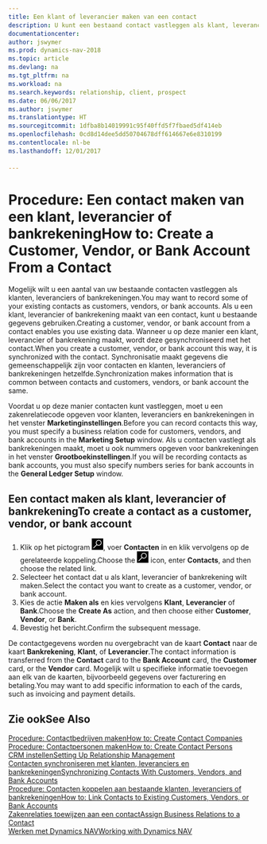 ```yaml
---
title: Een klant of leverancier maken van een contact
description: U kunt een bestaand contact vastleggen als klant, leverancier of bankrekening met bestaande gegevens en een zakenrelatie opgeven.
documentationcenter: 
author: jswymer
ms.prod: dynamics-nav-2018
ms.topic: article
ms.devlang: na
ms.tgt_pltfrm: na
ms.workload: na
ms.search.keywords: relationship, client, prospect
ms.date: 06/06/2017
ms.author: jswymer
ms.translationtype: HT
ms.sourcegitcommit: 1dfba8b14019991c95f40ffd5f7fbaed5df414eb
ms.openlocfilehash: 0cd8d14dee5dd50704678dff614667e6e8310199
ms.contentlocale: nl-be
ms.lasthandoff: 12/01/2017

---
```

# <a name="how-to-create-a-customer-vendor-or-bank-account-from-a-contact"></a><span data-ttu-id="b990e-103">Procedure: Een contact maken van een klant, leverancier of bankrekening</span><span class="sxs-lookup"><span data-stu-id="b990e-103">How to: Create a Customer, Vendor, or Bank Account From a Contact</span></span>
<span data-ttu-id="b990e-104">Mogelijk wilt u een aantal van uw bestaande contacten vastleggen als klanten, leveranciers of bankrekeningen.</span><span class="sxs-lookup"><span data-stu-id="b990e-104">You may want to record some of your existing contacts as customers, vendors, or bank accounts.</span></span> <span data-ttu-id="b990e-105">Als u een klant, leverancier of bankrekening maakt van een contact, kunt u bestaande gegevens gebruiken.</span><span class="sxs-lookup"><span data-stu-id="b990e-105">Creating a customer, vendor, or bank account from a contact enables you use existing data.</span></span> <span data-ttu-id="b990e-106">Wanneer u op deze manier een klant, leverancier of bankrekening maakt, wordt deze gesynchroniseerd met het contact.</span><span class="sxs-lookup"><span data-stu-id="b990e-106">When you create a customer, vendor, or bank account this way, it is synchronized with the contact.</span></span> <span data-ttu-id="b990e-107">Synchronisatie maakt gegevens die gemeenschappelijk zijn voor contacten en klanten, leveranciers of bankrekeningen hetzelfde.</span><span class="sxs-lookup"><span data-stu-id="b990e-107">Synchronization makes information that is common between contacts and customers, vendors, or bank account the same.</span></span>

<span data-ttu-id="b990e-108">Voordat u op deze manier contacten kunt vastleggen, moet u een zakenrelatiecode opgeven voor klanten, leveranciers en bankrekeningen in het venster **Marketinginstellingen**.</span><span class="sxs-lookup"><span data-stu-id="b990e-108">Before you can record contacts this way, you must specify a business relation code for customers, vendors, and bank accounts in the **Marketing Setup** window.</span></span> <span data-ttu-id="b990e-109">Als u contacten vastlegt als bankrekeningen maakt, moet u ook nummers opgeven voor bankrekeningen in het venster **Grootboekinstellingen**.</span><span class="sxs-lookup"><span data-stu-id="b990e-109">If you will be recording contacts as bank accounts, you must also specify numbers series for bank accounts in the **General Ledger Setup** window.</span></span>

## <a name="to-create-a-contact-as-a-customer-vendor-or-bank-account"></a><span data-ttu-id="b990e-110">Een contact maken als klant, leverancier of bankrekening</span><span class="sxs-lookup"><span data-stu-id="b990e-110">To create a contact as a customer, vendor, or bank account</span></span>
1. <span data-ttu-id="b990e-111">Klik op het pictogram ![Zoeken naar pagina of rapport](media/ui-search/search_small.png "pictogram Zoeken naar pagina of rapport"), voer **Contacten** in en klik vervolgens op de gerelateerde koppeling.</span><span class="sxs-lookup"><span data-stu-id="b990e-111">Choose the ![Search for Page or Report](media/ui-search/search_small.png "Search for Page or Report icon") icon, enter **Contacts**, and then choose the related link.</span></span>
2. <span data-ttu-id="b990e-112">Selecteer het contact dat u als klant, leverancier of bankrekening wilt maken.</span><span class="sxs-lookup"><span data-stu-id="b990e-112">Select the contact you want to create as a customer, vendor, or bank account.</span></span>
3. <span data-ttu-id="b990e-113">Kies de actie **Maken als** en kies vervolgens **Klant**, **Leverancier** of **Bank**.</span><span class="sxs-lookup"><span data-stu-id="b990e-113">Choose the **Create As** action, and then choose either **Customer**, **Vendor**, or **Bank**.</span></span>
4. <span data-ttu-id="b990e-114">Bevestig het bericht.</span><span class="sxs-lookup"><span data-stu-id="b990e-114">Confirm the subsequent message.</span></span>

<span data-ttu-id="b990e-115">De contactgegevens worden nu overgebracht van de kaart **Contact** naar de kaart **Bankrekening**, **Klant**, of **Leverancier**.</span><span class="sxs-lookup"><span data-stu-id="b990e-115">The contact information is transferred from the **Contact** card to the **Bank Account** card, the **Customer** card, or the **Vendor** card.</span></span> <span data-ttu-id="b990e-116">Mogelijk wilt u specifieke informatie toevoegen aan elk van de kaarten, bijvoorbeeld gegevens over facturering en betaling.</span><span class="sxs-lookup"><span data-stu-id="b990e-116">You may want to add specific information to each of the cards, such as invoicing and payment details.</span></span>

## <a name="see-also"></a><span data-ttu-id="b990e-117">Zie ook</span><span class="sxs-lookup"><span data-stu-id="b990e-117">See Also</span></span>
[<span data-ttu-id="b990e-118">Procedure: Contactbedrijven maken</span><span class="sxs-lookup"><span data-stu-id="b990e-118">How to: Create Contact Companies</span></span>](marketing-create-contact-companies.md)  
[<span data-ttu-id="b990e-119">Procedure: Contactpersonen maken</span><span class="sxs-lookup"><span data-stu-id="b990e-119">How to: Create Contact Persons</span></span>](marketing-create-contact-persons.md)  
[<span data-ttu-id="b990e-120">CRM instellen</span><span class="sxs-lookup"><span data-stu-id="b990e-120">Setting Up Relationship Management</span></span>](marketing-setup-marketing.md)  
[<span data-ttu-id="b990e-121">Contacten synchroniseren met klanten, leveranciers en bankrekeningen</span><span class="sxs-lookup"><span data-stu-id="b990e-121">Synchronizing Contacts With Customers, Vendors, and Bank Accounts</span></span>](marketing-synchronize-contacts-customers-vendors-bank-accounts.md)  
[<span data-ttu-id="b990e-122">Procedure: Contacten koppelen aan bestaande klanten, leveranciers of bankrekeningen</span><span class="sxs-lookup"><span data-stu-id="b990e-122">How to: Link Contacts to Existing Customers, Vendors, or Bank Accounts</span></span>](marketing-how-link-contact.md)  
[<span data-ttu-id="b990e-123">Zakenrelaties toewijzen aan een contact</span><span class="sxs-lookup"><span data-stu-id="b990e-123">Assign Business Relations to a Contact</span></span>](marketing-business-relations.md#AssignBusRelContact)  
[<span data-ttu-id="b990e-124">Werken met Dynamics NAV</span><span class="sxs-lookup"><span data-stu-id="b990e-124">Working with Dynamics NAV</span></span>](ui-work-product.md)


